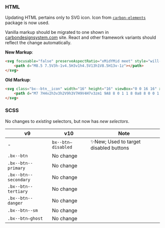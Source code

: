 ### HTML

Updating HTML pertains only to SVG icon. Icon from [`carbon-elements`](https://github.com/IBM/carbon-elements) package is now used. 

Vanilla markup should be migrated to one shown in [carbondesignsystem.com](https://next.carbondesignsystem.com/components/button/code) site. React and other framework variants should reflect the change automatically.

**New Markup**:

```html
<svg focusable="false" preserveAspectRatio="xMidYMid meet" style="will-change: transform;" xmlns="http://www.w3.org/2000/svg" class="bx--btn__icon" width="16" height="16" viewBox="0 0 16 16" aria-hidden="true">
    <path d="M8.5 7.5V3h-1v4.5H3v1h4.5V13h1V8.5H13v-1z"></path>
</svg>
```



**Old Markup**:

```html
<svg class="bx--btn__icon" width="16" height="16" viewBox="0 0 16 16" xmlns="http://www.w3.org/2000/svg" aria-hidden="true">
	<path d="M7 7H4v2h3v3h2V9h3V7H9V4H7v3zm1 9A8 8 0 1 1 8 0a8 8 0 0 1 0 16z" fill-rule="evenodd" />
</svg>
```



### SCSS

No changes to *existing* selectors, but now has *new selectors*.

| v9                    | v10                | Note                                  |
| --------------------- | ------------------ | ------------------------------------- |
| -                     | `bx--btn—disabled` | ✨New; Used to target disabled buttons |
| `.bx--btn`            | No change          |                                       |
| `.bx--btn--primary`   | No change          |                                       |
| `.bx--btn--secondary` | No change          |                                       |
| `.bx--btn--tertiary`  | No change          |                                       |
| `.bx--btn--danger`    | No change          |                                       |
| `.bx--btn--sm`        | No change          |                                       |
| `.bx--btn—ghost`      | No change          |                                       |

